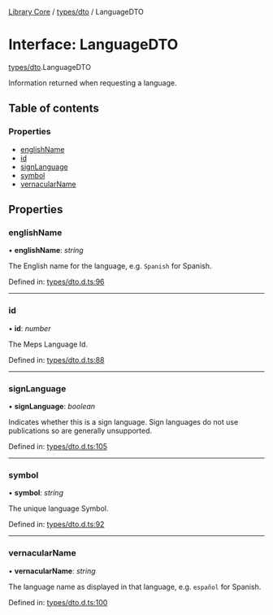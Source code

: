 [Library Core](../README.md) / [types/dto](../modules/types_dto.md) / LanguageDTO

# Interface: LanguageDTO

[types/dto](../modules/types_dto.md).LanguageDTO

Information returned when requesting a language.

## Table of contents

### Properties

- [englishName](types_dto.languagedto.md#englishname)
- [id](types_dto.languagedto.md#id)
- [signLanguage](types_dto.languagedto.md#signlanguage)
- [symbol](types_dto.languagedto.md#symbol)
- [vernacularName](types_dto.languagedto.md#vernacularname)

## Properties

### englishName

• **englishName**: *string*

The English name for the language, e.g. `Spanish` for Spanish.

Defined in: [types/dto.d.ts:96](https://github.com/BenShelton/library-api/blob/master/packages/core/types/dto.d.ts#L96)

___

### id

• **id**: *number*

The Meps Language Id.

Defined in: [types/dto.d.ts:88](https://github.com/BenShelton/library-api/blob/master/packages/core/types/dto.d.ts#L88)

___

### signLanguage

• **signLanguage**: *boolean*

Indicates whether this is a sign language.
Sign languages do not use publications so are generally unsupported.

Defined in: [types/dto.d.ts:105](https://github.com/BenShelton/library-api/blob/master/packages/core/types/dto.d.ts#L105)

___

### symbol

• **symbol**: *string*

The unique language Symbol.

Defined in: [types/dto.d.ts:92](https://github.com/BenShelton/library-api/blob/master/packages/core/types/dto.d.ts#L92)

___

### vernacularName

• **vernacularName**: *string*

The language name as displayed in that language, e.g. `español` for Spanish.

Defined in: [types/dto.d.ts:100](https://github.com/BenShelton/library-api/blob/master/packages/core/types/dto.d.ts#L100)
